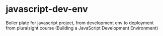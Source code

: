 # javascript-dev-env
Boiler plate for javascript project, from development env to deployment from pluralsight course (Building a JavaScript Development Environment)
